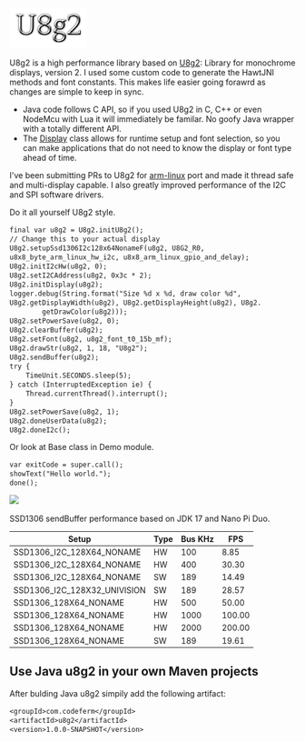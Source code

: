 ![Title](images/title.png)

U8g2 is a high performance library based on [U8g2](https://github.com/olikraus/u8g2): Library for monochrome displays, version 2.
I used some custom code to generate the HawtJNI methods and font constants.
This makes life easier going forawrd as changes are simple to keep in sync.
* Java code follows C API, so if you used U8g2 in C, C++ or even NodeMcu with Lua it
will immediately be familar. No goofy Java wrapper with a totally different API.
* The [Display](https://github.com/sgjava/javauio/blob/main/u8g2/src/main/java/com/codeferm/u8g2/Display.java)
class allows for runtime setup and font selection, so you can make applications
that do not need to know the display or font type ahead of time.

I've been submitting PRs to U8g2 for
[arm-linux](https://github.com/olikraus/u8g2/tree/master/sys/arm-linux) port and
made it thread safe and multi-display capable. I also greatly improved
performance of the I2C and SPI software drivers.

Do it all yourself U8g2 style.

```
final var u8g2 = U8g2.initU8g2();
// Change this to your actual display
U8g2.setupSsd1306I2c128x64NonameF(u8g2, U8G2_R0, u8x8_byte_arm_linux_hw_i2c, u8x8_arm_linux_gpio_and_delay);
U8g2.initI2cHw(u8g2, 0);
U8g2.setI2CAddress(u8g2, 0x3c * 2);
U8g2.initDisplay(u8g2);
logger.debug(String.format("Size %d x %d, draw color %d", U8g2.getDisplayWidth(u8g2), U8g2.getDisplayHeight(u8g2), U8g2.
        getDrawColor(u8g2)));
U8g2.setPowerSave(u8g2, 0);
U8g2.clearBuffer(u8g2);
U8g2.setFont(u8g2, u8g2_font_t0_15b_mf);
U8g2.drawStr(u8g2, 1, 18, "U8g2");
U8g2.sendBuffer(u8g2);
try {
    TimeUnit.SECONDS.sleep(5);
} catch (InterruptedException ie) {
    Thread.currentThread().interrupt();
}
U8g2.setPowerSave(u8g2, 1);
U8g2.doneUserData(u8g2);
U8g2.doneI2c();
```

Or look at Base class in Demo module.

```
var exitCode = super.call();
showText("Hello world.");
done();
```

<img src="images/u8g2.png" width="300"/>

SSD1306 sendBuffer performance based on JDK 17 and Nano Pi Duo.

|Setup                       |Type |Bus KHz | FPS  |
| -------------------------- | --- | ------ | ---- |
|SSD1306_I2C_128X64_NONAME   |HW   |     100|  8.85|
|SSD1306_I2C_128X64_NONAME   |HW   |     400| 30.30|
|SSD1306_I2C_128X64_NONAME   |SW   |     189| 14.49|
|SSD1306_I2C_128X32_UNIVISION|SW   |     189| 28.57|
|SSD1306_128X64_NONAME       |HW   |     500| 50.00|
|SSD1306_128X64_NONAME       |HW   |    1000|100.00|
|SSD1306_128X64_NONAME       |HW   |    2000|200.00|
|SSD1306_128X64_NONAME       |SW   |     189| 19.61|

## Use Java u8g2 in your own Maven projects
After bulding Java u8g2 simpily add the following artifact:
```
<groupId>com.codeferm</groupId>
<artifactId>u8g2</artifactId>
<version>1.0.0-SNAPSHOT</version>
```
